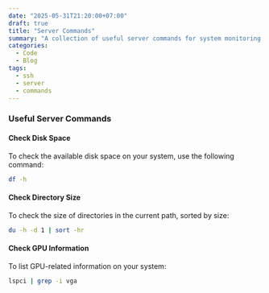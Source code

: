 ```yaml
---
date: "2025-05-31T21:20:00+07:00"
draft: true
title: "Server Commands"
summary: "A collection of useful server commands for system monitoring and management."
categories:
  - Code
  - Blog
tags:
  - ssh
  - server
  - commands
---
```


### Useful Server Commands

#### Check Disk Space

To check the available disk space on your system, use the following command:

```bash
df -h
```

#### Check Directory Size

To check the size of directories in the current path, sorted by size:

```bash
du -h -d 1 | sort -hr
```

#### Check GPU Information

To list GPU-related information on your system:

```bash
lspci | grep -i vga
```
